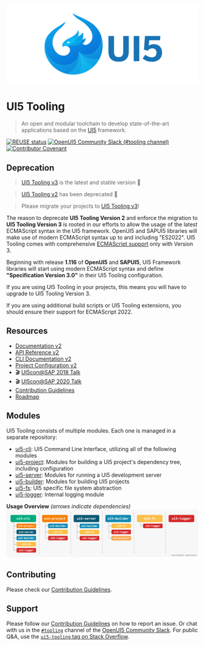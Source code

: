 ![UI5 logo](./docs/images/UI5_logo_wide.png)

# UI5 Tooling

> An open and modular toolchain to develop state-of-the-art applications based on the [UI5](https://ui5.sap.com) framework.

[![REUSE status](https://api.reuse.software/badge/github.com/SAP/ui5-tooling)](https://api.reuse.software/info/github.com/SAP/ui5-tooling)
[![OpenUI5 Community Slack (#tooling channel)](https://img.shields.io/badge/slack-join-44cc11.svg)](https://ui5-slack-invite.cfapps.eu10.hana.ondemand.com/)
[![Contributor Covenant](https://img.shields.io/badge/Contributor%20Covenant-v2.0%20adopted-ff69b4.svg)](CODE_OF_CONDUCT.md)

## Deprecation

> [UI5 Tooling v3](https://sap.github.io/ui5-tooling/v3) is the latest and stable version 🎉

> [UI5 Tooling v2](https://sap.github.io/ui5-tooling/v2) has been deprecated 🚫

> Please migrate your projects to [UI5 Tooling v3](https://sap.github.io/ui5-tooling/v3/updates/migrate-v3/)!

The reason to deprecate **UI5 Tooling Version 2** and enforce the migration to **UI5 Tooling Version 3** is rooted in our efforts to allow the usage of the latest ECMAScript syntax in the UI5 framework. OpenUI5 and SAPUI5 libraries will make use of modern ECMAScript syntax up to and including "ES2022". UI5 Tooling comes with comprehensive [ECMAScript support](https://sap.github.io/ui5-tooling/v3/pages/ESSupport/) only with Version 3. 

Beginning with release **1.116** of **OpenUI5** and **SAPUI5**, UI5 Framework libraries will start using modern ECMAScript syntax and define **"Specification Version 3.0"** in their UI5 Tooling configuration. 

If you are using UI5 Tooling in your projects, this means you will have to upgrade to UI5 Tooling Version 3. 

If you are using additional build scripts or UI5 Tooling extensions, you should ensure their support for ECMAScript 2022. 


## Resources
- [Documentation v2](https://sap.github.io/ui5-tooling/v2/)
- [API Reference v2](https://sap.github.io/ui5-tooling/v2/api/)
- [CLI Documentation v2](https://sap.github.io/ui5-tooling/v2/pages/CLI/)
- [Project Configuration v2](https://sap.github.io/ui5-tooling/v2/pages/Configuration/)
- 🎬 [UI5con@SAP 2018 Talk](https://www.youtube.com/watch?v=iQ07oe26y_k)
- 🎬 [UI5con@SAP 2020 Talk](https://www.youtube.com/watch?v=8IHoVJLKN34)
- [Contribution Guidelines](https://github.com/SAP/ui5-tooling/blob/master/CONTRIBUTING.md)
- [Roadmap](https://github.com/SAP/ui5-tooling/issues/101)

## Modules
UI5 Tooling consists of multiple modules. Each one is managed in a separate repository:

- [ui5-cli](https://github.com/SAP/ui5-cli): UI5 Command Line Interface, utilizing all of the following modules
- [ui5-project](https://github.com/SAP/ui5-project): Modules for building a UI5 project's dependency tree, including configuration
- [ui5-server](https://github.com/SAP/ui5-server): Modules for running a UI5 development server
- [ui5-builder](https://github.com/SAP/ui5-builder): Modules for building UI5 projects
- [ui5-fs](https://github.com/SAP/ui5-fs): UI5 specific file system abstraction
- [ui5-logger](https://github.com/SAP/ui5-logger): Internal logging module

**Usage Overview** *(arrows indicate dependencies)*
![Module Overview](./docs/images/Module_overview.png)

## Contributing
Please check our [Contribution Guidelines](https://github.com/SAP/ui5-tooling/blob/master/CONTRIBUTING.md).

## Support
Please follow our [Contribution Guidelines](https://github.com/SAP/ui5-tooling/blob/master/CONTRIBUTING.md#report-an-issue) on how to report an issue. Or chat with us in the [`#tooling`](https://openui5.slack.com/archives/C0A7QFN6B) channel of the [OpenUI5 Community Slack](https://ui5-slack-invite.cfapps.eu10.hana.ondemand.com/). For public Q&A, use the [`ui5-tooling` tag on Stack Overflow](https://stackoverflow.com/questions/tagged/ui5-tooling).
